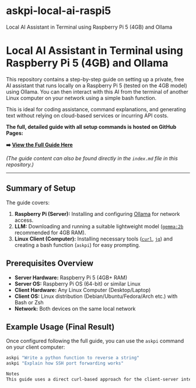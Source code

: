 # askpi-local-ai-raspi5
 Local AI Assistant in Terminal using Raspberry Pi 5 (4GB) and Ollama
# Local AI Assistant in Terminal using Raspberry Pi 5 (4GB) and Ollama

This repository contains a step-by-step guide on setting up a private, free AI assistant that runs locally on a Raspberry Pi 5 (tested on the 4GB model) using Ollama. You can then interact with this AI from the terminal of another Linux computer on your network using a simple bash function.

This is ideal for coding assistance, command explanations, and generating text without relying on cloud-based services or incurring API costs.

**The full, detailed guide with all setup commands is hosted on GitHub Pages:**

**➡️ [View the Full Guide Here](https://Aeell.github.io/askpi-local-ai-raspi5/)**

*(The guide content can also be found directly in the `index.md` file in this repository.)*

---

## Summary of Setup

The guide covers:
1.  **Raspberry Pi (Server):** Installing and configuring [Ollama](https://ollama.com/) for network access.
2.  **LLM:** Downloading and running a suitable lightweight model ([`gemma:2b`](https://ollama.com/library/gemma) recommended for 4GB RAM).
3.  **Linux Client (Computer):** Installing necessary tools ([`curl`](https://curl.se/), [`jq`](https://jqlang.github.io/jq/)) and creating a bash function (`askpi`) for easy prompting.

## Prerequisites Overview

* **Server Hardware:** Raspberry Pi 5 (4GB+ RAM)
* **Server OS:** Raspberry Pi OS (64-bit) or similar Linux
* **Client Hardware:** Any Linux Computer (Desktop/Laptop)
* **Client OS:** Linux distribution (Debian/Ubuntu/Fedora/Arch etc.) with Bash or Zsh
* **Network:** Both devices on the same local network

## Example Usage (Final Result)

Once configured following the full guide, you can use the `askpi` command on your client computer:

```bash
askpi "Write a python function to reverse a string"
askpi "Explain how SSH port forwarding works"

Notes
This guide uses a direct curl-based approach for the client-server interaction. While other tools like mods or sgpt exist, they presented configuration challenges during the testing phase for this specific setup, making the curl method more reliable in this context. The full guide provides more details.
